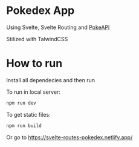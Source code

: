 # Pokedex App

Using Svelte, Svelte Routing and [PokeAPI](https://pokeapi.co/)

Stilized with TalwindCSS

# How to run

Install all dependecies and then run

To run in local server:
```bash
npm run dev
```

To get static files:
```bash
npm run build
```

Or go to https://svelte-routes-pokedex.netlify.app/
